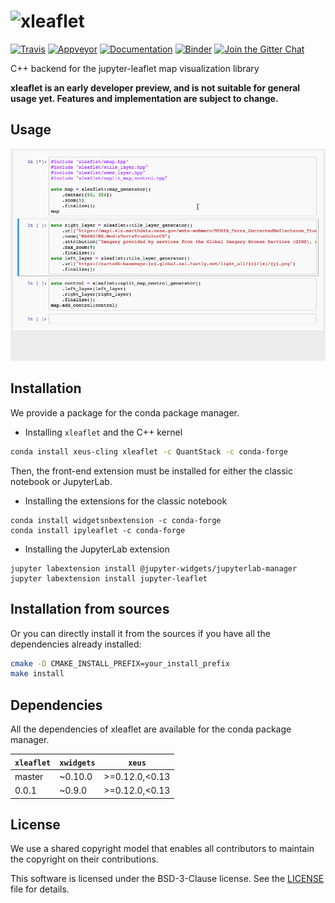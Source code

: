 # ![xleaflet](http://quantstack.net/assets/images/xleaflet.svg)

[![Travis](https://travis-ci.org/QuantStack/xleaflet.svg?branch=master)](https://travis-ci.org/QuantStack/xleaflet)
[![Appveyor](https://ci.appveyor.com/api/projects/status/gfiivu33g6hrv220?svg=true)](https://ci.appveyor.com/project/QuantStack/xleaflet)
[![Documentation](http://readthedocs.org/projects/xleaflet/badge/?version=latest)](https://xleaflet.readthedocs.io/en/latest/?badge=latest)
[![Binder](https://img.shields.io/badge/launch-binder-brightgreen.svg)](https://mybinder.org/v2/gh/QuantStack/xleaflet/0.0.1?filepath=notebooks)
[![Join the Gitter Chat](https://badges.gitter.im/Join%20Chat.svg)](https://gitter.im/QuantStack/Lobby?utm_source=badge&utm_medium=badge&utm_campaign=pr-badge&utm_content=badge)

C++ backend for the jupyter-leaflet map visualization library

**xleaflet is an early developer preview, and is not suitable for general usage yet. Features and implementation are subject to change.**

## Usage

![xleaflet screencast](xleaflet.gif)

## Installation

We provide a package for the conda package manager.

- Installing `xleaflet` and the C++ kernel

```bash
conda install xeus-cling xleaflet -c QuantStack -c conda-forge
```

Then, the front-end extension must be installed for either the classic notebook or JupyterLab.

- Installing the extensions for the classic notebook

```
conda install widgetsnbextension -c conda-forge
conda install ipyleaflet -c conda-forge
```

- Installing the JupyterLab extension

```
jupyter labextension install @jupyter-widgets/jupyterlab-manager
jupyter labextension install jupyter-leaflet
```

## Installation from sources

Or you can directly install it from the sources if you have all the dependencies already installed:

```bash
cmake -D CMAKE_INSTALL_PREFIX=your_install_prefix
make install
```

## Dependencies

All the dependencies of xleaflet are available for the conda package manager.

| `xleaflet` | `xwidgets`  |  `xeus`         |
|------------|-------------|-----------------|
|  master    |   ~0.10.0   |  >=0.12.0,<0.13 |
|  0.0.1     |   ~0.9.0    |  >=0.12.0,<0.13 |

## License

We use a shared copyright model that enables all contributors to maintain the
copyright on their contributions.

This software is licensed under the BSD-3-Clause license. See the [LICENSE](LICENSE) file for details.
